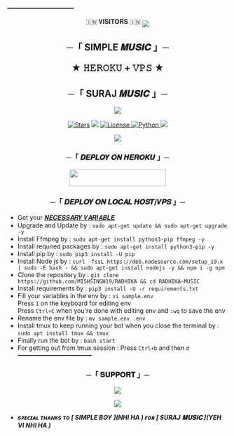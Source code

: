 ━━━━━━━━━━━━━━━━━━
<p align="center">
🇮🇳 𝐕𝐈𝐒𝐈𝐓𝐎𝐑𝐒 🇮🇳

<!--
**THE-RADHIKA/THE-RADHIKA** is a ✨ _special_ ✨ repository because its `README.md` (this file) appears on your GitHub profile.


<p align="center">
    <b>ᴠɪsɪᴛᴏʀs</b><br>
 -->    <img align="middle" src="https://profile-counter.glitch.me/II_SB_ANGLE_II/count.svg" />
</p>




<h2 align="center">
    ─「 SIMPLE 𝑴𝑼𝑺𝑰𝑪 」─

★ 𝙷𝙴𝚁𝙾𝙺𝚄 + 𝚅𝙿𝚂 ★
</h2>
<h2 align="center">
    ─「 SURAJ 𝑴𝑼𝑺𝑰𝑪 」─
</h2>

<p align="center">
  <img src="https://graph.org/file/4ef62e734ca0e294c30b3.jpg">
</p>

<p align="center">
<a href="https://github.com/vicky0604hello/radhika-music-/stargazers"><img src="https://img.shields.io/github/stars/AnonymousX1025/AnonXMusic?color=black&logo=github&logoColor=black&style=for-the-badge" alt="Stars" /></a>
<a href="https://github.com/AnonymousX1025/AnonXMusic/network/members"> <img src="https://img.shields.io/github/forks/AnonymousX1025/AnonXMusic?color=black&logo=github&logoColor=black&style=for-the-badge" /></a>
<a href="https://github.com/AnonymousX1025/AnonXMusic/blob/master/LICENSE"> <img src="https://img.shields.io/badge/License-MIT-blueviolet?style=for-the-badge" alt="License" /> </a>
<a href="https://www.python.org/"> <img src="https://img.shields.io/badge/Written%20in-Python-orange?style=for-the-badge&logo=python" alt="Python" /> </a>
<a href="https://github.com/AnonymousX1025/AnonXMusic/commits/AnonymousX1025"> <img src="https://img.shields.io/github/last-commit/AnonymousX1025/AnonXMusic?color=blue&logo=github&logoColor=green&style=for-the-badge" /></a>
</p>

<p align="center">
  <img src="https://graph.org/file/4ef62e734ca0e294c30b3.jpg">
</p>

<h3 align="center">
    ─「 𝑫𝑬𝑷𝑳𝑶𝒀 𝑶𝑵 𝑯𝑬𝑹𝑶𝑲𝑼 」─
</h3>

<p align="center"><a href="https://dashboard.heroku.com/new?template=https://github.com/vicky0604hello/RADHIKA-MUSIC"> <img src="https://img.shields.io/badge/Deploy%20On%20Heroku-black?style=for-the-badge&logo=heroku" width="220" height="38.45"/></a></p>

<h3 align="center">
    ─「 𝑫𝑬𝑷𝑳𝑶𝒀 𝑶𝑵 𝑳𝑶𝑪𝑨𝑳 𝑯𝑶𝑺𝑻/𝑽𝑷𝑺 」─
</h3>

- Get your [𝑵𝑬𝑪𝑬𝑺𝑺𝑨𝑹𝒀 𝑽𝑨𝑹𝑰𝑨𝑩𝑳𝑬](https://t.me/anokhikeduniya)
- Upgrade and Update by :
`sudo apt-get update && sudo apt-get upgrade -y`
- Install Ffmpeg by :
`sudo apt-get install python3-pip ffmpeg -y`
- Install required packages by :
`sudo apt-get install python3-pip -y`
- Install pip by :
`sudo pip3 install -U pip`
- Install Node js by :
`curl -fssL https://deb.nodesource.com/setup_19.x | sudo -E bash - && sudo apt-get install nodejs -y && npm i -g npm`
- Clone the repository by :
`git clone https://github.com/MISHSINGH19/RADHIKA && cd RADHIKA-MUSIC`
- Install requirements by :
`pip3 install -U -r requirements.txt`
- Fill your variables in the env by :
`vi sample.env`<br>
Press `I` on the keyboard for editing env<br>
Press `Ctrl+C` when you're done with editing env and `:wq` to save the env<br>
- Rename the env file by :
`mv sample.env .env`
- Install tmux to keep running your bot when you close the terminal by :
`sudo apt install tmux && tmux`
- Finally run the bot by :
`bash start`
- For getting out from tmux session : Press `Ctrl+b` and then `d`<br>
━━━━━━━━━━━━━━━━━━━━

<h3 align="center">
    ─「 𝐒𝐔𝐏𝐏𝐎𝐑𝐓 」─
</h3>

<p align="center">
<a href="NHI HA BHAI"><img src="https://img.shields.io/badge/-Support%20Group-blue.svg?style=for-the-badge&logo=Telegram"></a>
</p>

<p align="center">
<a href="https://t.me/D"><img src="https://img.shields.io/badge/-Support%20Channel-blue.svg?style=for-the-badge&logo=Telegram"></a>
</p>

- <b> _sᴩᴇᴄɪᴀʟ ᴛʜᴀɴᴋs ᴛᴏ [ SIMPLE BOY ](NHI HA ) ғᴏʀ [ SURAJ 𝐌𝐔𝐒𝐈𝐂 ](YEH VI NHI HA )_ </b>
